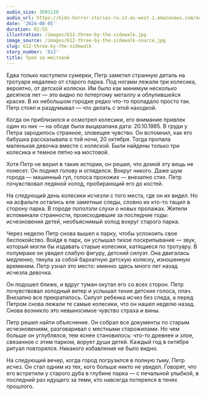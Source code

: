 ```yaml
---
audio_size: 3501120
audio_url: https://kids-horror-stories-ru.s3.eu-west-1.amazonaws.com/audio/612-three-by-the-sidewalk.mp3
date: '2024-08-05'
duration: 02:55
illustration: /images/612-three-by-the-sidewalk.jpg
image_source: /images/612-three-by-the-sidewalk-source.jpg
slug: 612-three-by-the-sidewalk
story_number: '612'
title: Трое за мостовой
---
```


Едва только наступили сумерки, Петр заметил странную деталь на тротуаре недалеко от старого парка. Под ногами лежали три колесика, вероятно, от детской коляски. Им было как минимум несколько десятков лет — это видно по потертому металлу и облупившейся краске. В их небольшом городке редко что-то пропадало просто так. Петр стоял и раздумывал — что делать с этой находкой.

Когда он приблизился и осмотрел колесики, его внимание привлек один из них — на ободе была выцарапана дата: 20.10.1985. В груди у Петра зародилось странное, зловещее чувство. Он вспомнил, как его бабушка рассказывала о той ночи, 20 октября. Тогда пропала маленькая девочка вместе с коляской. Были найдены только три колесика и темное пятно на мостовой.

Хотя Петр не верил в такие истории, он решил, что домой эту вещь не понесет. Он поднял голову и огляделся. Вокруг никого. Даже шум города — машинный гул, голоса прохожих — внезапно стих. Петр почувствовал ледяной холод, пробирающий его до костей.

На следующий день колесики исчезли с того места, где он их видел. Но на асфальте остались еле заметные следы, словно их кто-то тащил в сторону парка. В городе поползли слухи о новых пропажах. Жители вспоминали странности, происходившие за последние годы: исчезновения детей, необъяснимый холод вокруг старого парка.

Через неделю Петр снова вышел к парку, чтобы успокоить свое беспокойство. Войдя в парк, он услышал тихое поскрипывание — звук, который могли бы издавать старые колесики, катящиеся по тротуару. В полумраке он увидел слабую фигуру, детский силуэт. Она двигалась медленно, тянула за собой бархатную детскую коляску, изношенную временем. Петр узнал это место: именно здесь много лет назад исчезла девочка.

Он подошел ближе, и вдруг туман окутал его со всех сторон. Петр почувствовал холодный ветер и услышал тихие детские голоса, плач. Внезапно все прекратилось. Силуэт ребенка исчез без следа, а перед Петром снова лежали те самые колесики, что он нашел неделю назад. Снова возникло это невыносимое чувство страха и вины.

Петр решил найти объяснение. Он собрал все документы по старым исчезновениям, разговаривал с местными старожилами. Но чем больше он углублялся, тем яснее становилось: что-то древнее и злое, связанное с этим парком, ворует души детей. Каждый год в октябре ритуал повторялся. Никакого избавления не было видно.

На следующий вечер, когда город погрузился в полную тьму, Петр исчез. Он стал одним из тех, кого больше никто не увидел. Говорят, что его встретили у старого дуба в глубине парка — с печальной улыбкой, в последний раз идущего за теми, кто навсегда потерялся в тенях прошлого.